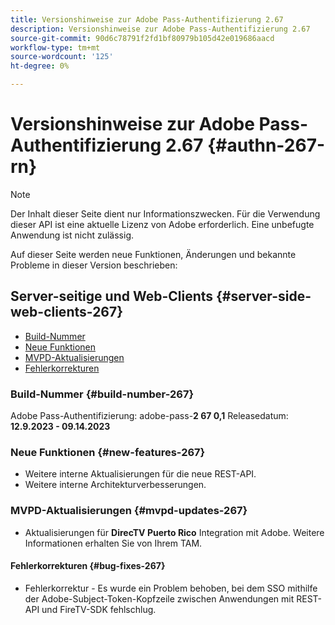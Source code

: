 ```yaml
---
title: Versionshinweise zur Adobe Pass-Authentifizierung 2.67
description: Versionshinweise zur Adobe Pass-Authentifizierung 2.67
source-git-commit: 90d6c78791f2fd1bf80979b105d42e019686aacd
workflow-type: tm+mt
source-wordcount: '125'
ht-degree: 0%

---
```


# Versionshinweise zur Adobe Pass-Authentifizierung 2.67 {#authn-267-rn}

>[!NOTE]
>
>Der Inhalt dieser Seite dient nur Informationszwecken. Für die Verwendung dieser API ist eine aktuelle Lizenz von Adobe erforderlich. Eine unbefugte Anwendung ist nicht zulässig.

Auf dieser Seite werden neue Funktionen, Änderungen und bekannte Probleme in dieser Version beschrieben:

## Server-seitige und Web-Clients {#server-side-web-clients-267}

* [Build-Nummer](#build-number-267)
* [Neue Funktionen](#new-features-267)
* [MVPD-Aktualisierungen](#mvpd-updates-267)
* [Fehlerkorrekturen](#bug-fixes-267)

### Build-Nummer {#build-number-267}

Adobe Pass-Authentifizierung: adobe-pass-**2 67 0,1**
Releasedatum: **12.9.2023 - 09.14.2023**

### Neue Funktionen {#new-features-267}

* Weitere interne Aktualisierungen für die neue REST-API.
* Weitere interne Architekturverbesserungen.

### MVPD-Aktualisierungen {#mvpd-updates-267}

* Aktualisierungen für **DirecTV Puerto Rico** Integration mit Adobe. Weitere Informationen erhalten Sie von Ihrem TAM.

#### Fehlerkorrekturen {#bug-fixes-267}

* Fehlerkorrektur - Es wurde ein Problem behoben, bei dem SSO mithilfe der Adobe-Subject-Token-Kopfzeile zwischen Anwendungen mit REST-API und FireTV-SDK fehlschlug.
